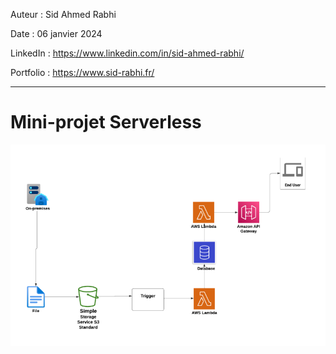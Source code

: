 Auteur : Sid Ahmed Rabhi

Date : 06 janvier 2024

LinkedIn : https://www.linkedin.com/in/sid-ahmed-rabhi/

Portfolio : https://www.sid-rabhi.fr/

---

# Mini-projet Serverless

![concept](img/concept.png "concept")


